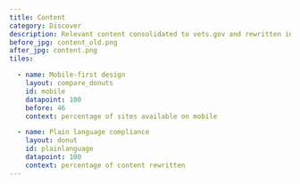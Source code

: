 ```yaml
---
title: Content
category: Discover
description: Relevant content consolidated to vets.gov and rewritten in plain language
before_jpg: content_old.png
after_jpg: content.png
tiles:

  - name: Mobile-first design
    layout: compare_donuts
    id: mobile
    datapoint: 100
    before: 46
    context: percentage of sites available on mobile

  - name: Plain language compliance
    layout: donut
    id: plainlanguage
    datapoint: 100
    context: percentage of content rewritten
---
```

